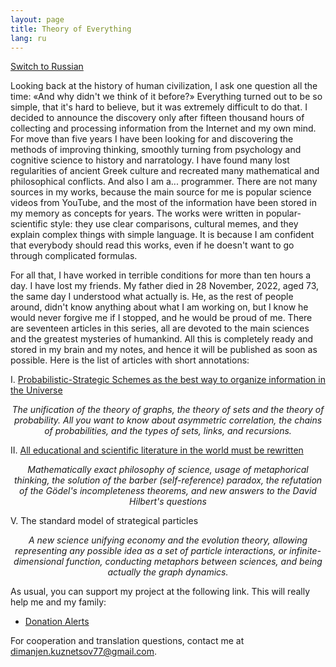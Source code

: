 ```yaml
---
layout: page
title: Theory of Everything
lang: ru
---
```


[1]: https://cherv11.github.io/Theory-of-Everything/works/en/PSS
[2]: https://cherv11.github.io/Theory-of-Everything/works/en/ABIW
[ru]: https://cherv11.github.io/Theory-of-Everything/misc/ru_readme
[DA]: https://www.donationalerts.com/r/cherv11

[Switch to Russian][ru]

Looking back at the history of human civilization, I ask one question all the time: «And why didn't we think of it before?» Everything turned out to be so simple, that it's hard to believe, but it was extremely difficult to do that. I decided to announce the discovery only after fifteen thousand hours of collecting and processing information from the Internet and my own mind. For move than five years I have been looking for and discovering the methods of improving thinking, smoothly turning from psychology and cognitive science to history and narratology. I have found many lost regularities of ancient Greek culture and recreated many mathematical and philosophical conflicts. And also I am a... programmer. There are not many sources in my works, because the main source for me is popular science videos from YouTube, and the most of the information have been stored in my memory as concepts for years. The works were written in popular-scientific style: they use clear comparisons, cultural memes, and they explain complex things with simple language. It is because I am confident that everybody should read this works, even if he doesn't want to go through complicated formulas.

For all that, I have worked in terrible conditions for more than ten hours a day. I have lost my friends. My father died in 28 November, 2022, aged 73, the same day I understood what actually <veiled/> is. He, as the rest of people around, didn't know anything about what I am working on, but I know he would never forgive me if I stopped, and he would be proud of me. There are seventeen articles in this series, all are devoted to the main sciences and the greatest mysteries of humankind. All this is completely ready and stored in my brain and my notes, and hence it will be published as soon as possible. Here is the list of articles with short annotations:

I. [Probabilistic-Strategic Schemes as the best way to organize information in the Universe][1] 

<p style="text-align: center; font-style: italic">The unification of the theory of graphs, the theory of sets and the theory of probability. All you want to know about asymmetric correlation, the chains of probabilities, and the types of sets, links, and recursions. </p>

II. [All educational and scientific literature in the world must be rewritten][2] 

<p style="text-align: center; font-style: italic">Mathematically exact philosophy of science, usage of metaphorical thinking, the solution of the barber (self-reference) paradox, the refutation of the Gödel's incompleteness theorems, and new answers to the David Hilbert's questions</p>

V. The standard model of strategical particles

<p style="text-align: center; font-style: italic">A new science unifying economy and the evolution theory, allowing representing any possible idea as a set of particle interactions, or infinite-dimensional function, conducting metaphors between sciences, and being actually the graph dynamics.</p>

As usual, you can support my project at the following link. This will really help me and my family:
- [Donation Alerts][DA]

For cooperation and translation questions, contact me at dimanjen.kuznetsov77@gmail.com.
